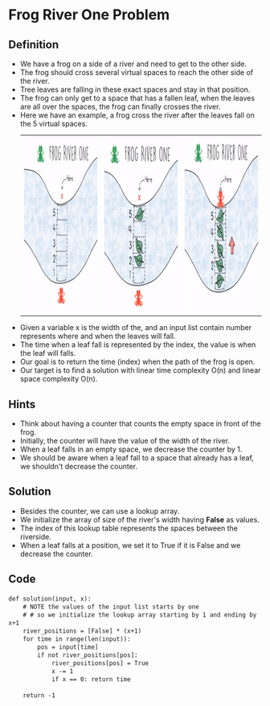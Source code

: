 # Frog River One Problem

## Definition
- We have a frog on a side of a river and need to get to the other side.
- The frog should cross several virtual spaces to reach the other side of the river.
- Tree leaves are falling in these exact spaces and stay in that position.
- The frog can only get to a space that has a fallen leaf, when the leaves are all over the spaces, the frog can finally crosses the river.
- Here we have an example, a frog cross the river after the leaves fall on the 5 virtual spaces.
    <table>
        <tr>
            <td><img src="./img/frog-river-1.png" height="350" width="350" alt="1"></td>
            <td><img src="./img/frog-river-2.png" height="350" width="350" alt="2"></td>
            <td><img src="./img/frog-river-3.png" height="350" width="350" alt="3"></td>
        </tr>
    </table>
- Given a variable x is the width of the, and an input list contain number represents where and when the leaves will fall.
- The time when a leaf fall is represented by the index, the value is when the leaf will falls.
- Our goal is to return the time (index) when the path of the frog is open.
- Our target is to find a solution with linear time complexity O(n) and linear space complexity O(n).


## Hints
- Think about having a counter that counts the empty space in front of the frog.
- Initially, the counter will have the value of the width of the river.
- When a leaf falls in an empty space, we decrease the counter by 1.
- We should be aware when a leaf fall to a space that already has a leaf, we shouldn't decrease the counter.


## Solution
- Besides the counter, we can use a lookup array.
- We initialize the array of size of the river's width having **False** as values.
- The index of this lookup table represents the spaces between the riverside.
- When a leaf falls at a position, we set it to True if it is False and we decrease the counter.


## Code
    def solution(input, x):
        # NOTE the values of the input list starts by one
        # # so we initialize the lookup array starting by 1 and ending by x+1
        river_positions = [False] * (x+1)
        for time in range(len(input)):
            pos = input[time]
            if not river_positions[pos]:
                river_positions[pos] = True
                x -= 1
                if x == 0: return time

        return -1
